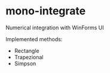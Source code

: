 mono-integrate
==============

Numerical integration with WinForms UI

Implemented methods:
* Rectangle
* Trapezional
* Simpson
